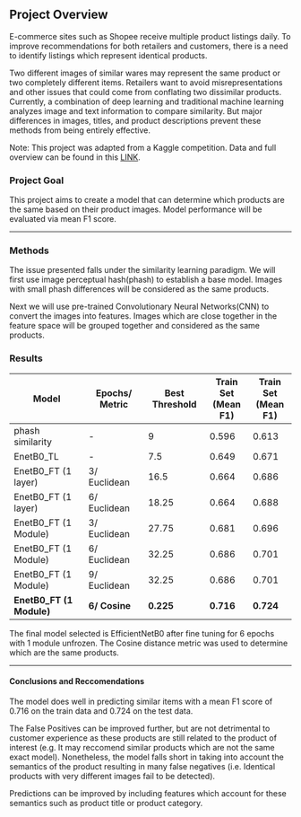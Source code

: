 ## Project Overview

E-commerce sites such as Shopee receive multiple product listings daily. To improve recommendations for both retailers and customers, there is a need to identify listings which represent identical products.

Two different images of similar wares may represent the same product or two completely different items. Retailers want to avoid misrepresentations and other issues that could come from conflating two dissimilar products. Currently, a combination of deep learning and traditional machine learning analyzes image and text information to compare similarity. But major differences in images, titles, and product descriptions prevent these methods from being entirely effective.

Note: This project was adapted from a Kaggle competition. Data and full overview can be found in this [LINK](https://www.kaggle.com/competitions/shopee-product-matching/overview).

### Project Goal

This project aims to create a model that can determine which products are the same based on their product images. Model performance will be evaluated via mean F1 score.

---

### Methods
The issue presented falls under the similarity learning paradigm. We will first use image perceptual hash(phash) to establish a base model. Images with small phash differences will be considered as the same products.

Next we will use pre-trained Convolutionary Neural Networks(CNN) to convert the images into features. Images which are close together in the feature space will be grouped together and considered as the same products.

### Results

| **Model**                | **Epochs/ Metric** | **Best Threshold** | **Train Set**<br/> (Mean F1) | **Train Set**<br/> (Mean F1) |
|--------------------------|--------------------|--------------------|------------------------------|------------------------------|
| phash similarity         | -                  | 9                  | 0.596                        | 0.613                        |
| EnetB0_TL                | -                  | 7.5                | 0.649                        | 0.671                        |
| EnetB0_FT (1 layer)      | 3/ Euclidean       | 16.5               | 0.664                        | 0.686                        |
| EnetB0_FT (1 layer)      | 6/ Euclidean       | 18.25              | 0.664                        | 0.688                        |
| EnetB0_FT (1 Module)     | 3/ Euclidean       | 27.75              | 0.681                        | 0.696                        |
| EnetB0_FT (1 Module)     | 6/ Euclidean       | 32.25              | 0.686                        | 0.701                        |
| EnetB0_FT (1 Module)     | 9/ Euclidean       | 32.25              | 0.686                        | 0.701                        |
| **EnetB0_FT (1 Module)** | **6/ Cosine**      | **0.225**          | **0.716**                    | **0.724**                    |


The final model selected is EfficientNetB0 after fine tuning for 6 epochs with 1 module unfrozen. The Cosine distance metric was used to determine which are the same products.

---

#### Conclusions and Reccomendations

The model does well in predicting similar items with a mean F1 score of 0.716 on the train data and 0.724 on the test data. 

The False Positives can be improved further, but are not detrimental to customer experience as these products are still related to the product of interest (e.g. It may reccomend similar products which are not the same exact model). Nonetheless, the model falls short in taking into account the semantics of the product resulting in many false negatives (i.e. Identical products with very different images fail to be detected).

Predictions can be improved by including features which account for these semantics such as product title or product category.